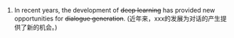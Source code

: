 1. In recent years, the development of ~~deep learning~~ has provided new opportunities for ~~dialogue generation~~. (近年来，xxx的发展为对话的产生提供了新的机会。)